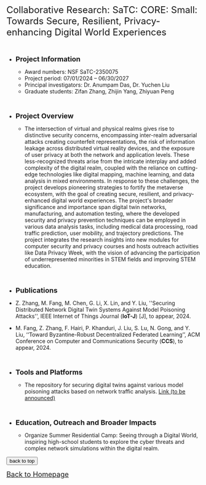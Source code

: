 
<font size=5> Collaborative Research: SaTC: CORE: Small: Towards Secure, Resilient, Privacy-enhancing Digital World Experiences </font>

&emsp;

* **<font size=4> Project Information </font>**

  * Award numbers: NSF SaTC-2350075
  * Project period: 07/01/2024 – 06/30/2027
  * Principal investigators: Dr. Anumpam Das, Dr. Yuchen Liu
  * Graduate students: Zifan Zhang, Zhijin Yang, Zhiyuan Peng
    <!-- <img alt="" src="Research8.png" width="65%" height="65%" /> -->



&emsp;
&emsp;


* **<font size=4> Project Overview </font>**

  * The intersection of virtual and physical realms gives rise to distinctive security concerns, encompassing inter-realm adversarial attacks creating counterfeit representations, the risk of information leakage across distributed virtual reality devices, and the exposure of user privacy at both the network and application levels. These less-recognized threats arise from the intricate interplay and added complexity of the digital realm, coupled with the reliance on cutting-edge technologies like digital mapping, machine learning, and data analysis in mixed environments. In response to these challenges, the project develops pioneering strategies to fortify the metaverse ecosystem, with the goal of creating secure, resilient, and privacy-enhanced digital world experiences. The project's broader significance and importance span digital twin networks, manufacturing, and automation testing, where the developed security and privacy prevention techniques can be employed in various data analysis tasks, including medical data processing, road traffic prediction, user mobility, and trajectory predictions. The project integrates the research insights into new modules for computer security and privacy courses and hosts outreach activities like Data Privacy Week, with the vision of advancing the participation of underrepresented minorities in STEM fields and improving STEM education.


&emsp;
&emsp;


* **<font size=4> Publications </font>**

 * Z. Zhang, M. Fang, M. Chen, G. Li, X. Lin, and Y. Liu, ''Securing Distributed Network Digital Twin Systems Against Model Poisoning Attacks'', IEEE Internet of Things Journal (**IoT-J**) \[J\], to appear, 2024. <!--**<font style="background: #44CEF6" color='white' size=2>Networks</font>**--> 
  
 * M. Fang, Z. Zhang, F. Hairi, P. Khanduri, J. Liu, S. Lu, N. Gong, and Y. Liu, ‘‘Toward Byzantine-Robust Decentralized Federated Learning’’, ACM Conference on Computer and Communications Security (**CCS**), to appear, 2024.
  

&emsp;
&emsp;


* **<font size=4> Tools and Platforms </font>**

  * The repository for securing digital twins against various model poisoning attacks based on network traffic analysis. [Link (to be announced)](xxx)


&emsp;
&emsp;


* **<font size=4> Education, Outreach and Broader Impacts </font>**

  * Organize Summer Residential Camp: Seeing through a Digital World, inspiring high-school students to explore the cyber threats and complex network  simulations within the digital realm.






  <!-- <img alt="" src="sponsor6.png" width="86%" height="86%" /> -->



<div style="text-align:left">
     <a href="#top"><input type="button" value="back to top" /></a>
</div>

[<u><font size='4'>Back to Homepage</font></u>](https://yuchen-sh.github.io)

  


